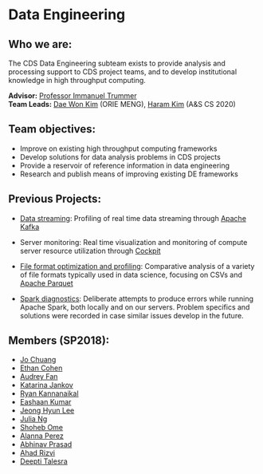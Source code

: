 # Data Engineering

## Who we are:
The CDS Data Engineering subteam exists to provide analysis and processing support to CDS project teams, and to develop institutional knowledge in high throughput computing. 

**Advisor:** [Professor Immanuel Trummer](http://www.itrummer.org/)  
**Team Leads:** [Dae Won Kim](https://github.com/dwkwvss) (ORIE MENG), [Haram Kim](https://github.com/haramkim-1) (A&S CS 2020) 

## Team objectives:
* Improve on existing high throughput computing frameworks
* Develop solutions for data analysis problems in CDS projects
* Provide a reservoir of reference information in data engineering
* Research and publish means of improving existing DE frameworks

## Previous Projects:
* [Data streaming](https://github.com/CornellDataScience/DataEngineering/tree/master/archive/kafka_streaming): Profiling of real time data streaming through [Apache Kafka](https://kafka.apache.org)

* Server monitoring: Real time visualization and monitoring of compute server resource utilization through [Cockpit](http://cockpit-project.org/)

* [File format optimization and profiling](https://github.com/CornellDataScience/DataEngineering/tree/master/archive/file_formats): Comparative analysis of a variety of file formats typically used in data science, focusing on CSVs and [Apache Parquet](https://parquet.apache.org)

* [Spark diagnostics](https://github.com/CornellDataScience/DataEngineering/tree/master/archive/diagnostics): Deliberate attempts to produce errors while running Apache Spark, both locally and on our servers. Problem specifics and solutions were recorded in case similar issues develop in the future.

## Members (SP2018):
* [Jo Chuang](https://github.com/josephch405)
* [Ethan Cohen](https://github.com/ethanblake97)
* [Audrey Fan](https://github.com/flsaudrey)
* [Katarina Jankov](https://github.com/kjankov)
* [Ryan Kannanaikal](https://github.com/rk635)
* [Eashaan Kumar](https://github.com/eashaank)
* [Jeong Hyun Lee](https://github.com/jeonghlee12)
* [Julia Ng](https://github.com/ngjulia)
* [Shoheb Ome](https://github.com/shohtime)
* [Alanna Perez](https://github.coecis.cornell.edu/aep82)
* [Abhinav Prasad](https://github.com/abhinavp99)
* [Ahad Rizvi](https://github.com/t40tds)
* [Deepti Talesra](https://github.com/deeptitalesra)
